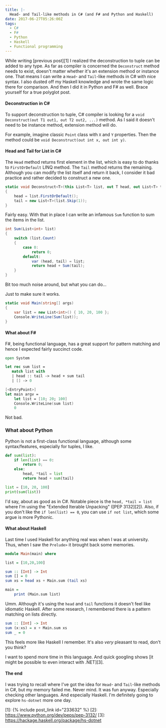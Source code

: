 ```yaml
---
title: |-
  Head- and Tail-like methods in C# (and F# and Python and Haskell)
date: 2017-06-27T05:26:00Z
tags:
  - C#
  - F#
  - Python
  - Haskell
  - Functional programming
---
```

While writing [previous post][1] I realized the deconstruction to tuple can be added to any type. As far as compiler is concerned the `Deconstruct` method needs to exist, doesn't matter whether it's an extension method or instance one. That means I can write a `Head`- and `Tail`-like methods in C# with nice syntax. I also dusted off my Haskell knowledge and wrote the same logic there for comparison. And then I did it in Python and F# as well. Brace yourself for a true polyglot post.

<!-- excerpt -->

#### Deconstruction in C#

To support deconstruction to tuple, C# compiler is looking for a `void Deconstruct(out T1 out1, out T2 out2, ...)` method. As I said it doesn't need to be instance method, extension method will do.

For example, imagine classic `Point` class with `X` and `Y` properties. Then the method could be `void Deconstruct(out int x, out int y)`.

#### Head and Tail for List<T> in C#

The `Head` method returns first element in the list, which is easy to do thanks to `FirstOrDefault` LINQ method. The `Tail` method returns the remaining. Although you can modify the list itself and return it back, I consider it bad practice and rather decided to construct a new one.

```csharp
static void Deconstruct<T>(this List<T> list, out T head, out List<T> tail)
{
	head = list.FirstOrDefault();
	tail = new List<T>(list.Skip(1));
}
```

Fairly easy. With that in place I can write an infamous `Sum` function to sum the items in the list.

```csharp
int Sum(List<int> list)
{
	switch (list.Count)
	{
		case 0:
			return 0;
		default:
			var (head, tail) = list;
			return head + Sum(tail);
	}
}
```

Bit too much noise around, but what you can do...

Just to make sure it works.

```csharp
static void Main(string[] args)
{
	var list = new List<int>() { 10, 20, 100 };
	Console.WriteLine(Sum(list));
}
```

#### What about F#

F#, being functional language, has a great support for pattern matching and hence I expected fairly succinct code.

```fsharp
open System

let rec sum list =
   match list with
   | head :: tail -> head + sum tail
   | [] -> 0

[<EntryPoint>]
let main argv = 
    let list = [10; 20; 100]
    Console.WriteLine(sum list)
    0
```

Not bad.

### What about Python

Python is not a first-class functional language, although some syntax/features, especially for tuples, I like.

```python
def sum(list):
	if len(list) == 0:
		return 0;
	else:
		head, *tail = list	
		return head + sum(tail)

list = [10, 20, 100]
print(sum(list))
```

I'd say, about as good as in C#. Notable piece is the `head, *tail = list` where I'm using the "Extended Iterable Unpacking" ([PEP 3132][2]). Also, if you don't like the `if len(list) == 0`, you can use `if not list`, which some argue is more Pythonic.

#### What about Haskell

Last time I used Haskell for anything real was when I was at university. Thus, when I saw the `Prelude>` it brought back some memories. 

```haskell
module Main(main) where 

list = [10,20,100]

sum :: [Int] -> Int
sum [] = 0
sum xs = head xs + Main.sum (tail xs)

main =
	print (Main.sum list)
```

Umm. Although it's using the `head` and `tail` functions it doesn't feel like idiomatic Haskell. After some research, I remembered there is a pattern matching on lists directly.

```haskell
sum :: [Int] -> Int
sum (x:xs) = x + Main.sum xs
sum _ = 0
```
This feels more like Haskell I remember. It's also _very_ pleasant to read, don't you think?

I want to spend more time in this language. And quick googling shows [it might be possible to even interact with .NET][3].

#### The end

I was trying to recall where I've got the idea for `Head`- and `Tail`-like methods in C#, but my memory failed me. Never mind. It was fun anyway. Especially checking other languages. And especially Haskell. I'm definitely going to explore `hs-dotnet` more one day.

[1]: {% include post_link id="233632" %}
[2]: https://www.python.org/dev/peps/pep-3132/
[3]: https://hackage.haskell.org/package/hs-dotnet
